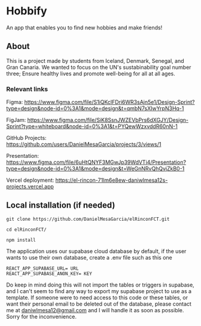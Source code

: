 # Hobbify

An app that enables you to find new hobbies and make friends!

## About

This is a project made by students from Iceland, Denmark, Senegal, and Gran Canaria. We wanted to focus on the UN's sustabinability goal number three; Ensure healthy lives and promote well-being for all at all ages.

### Relevant links
Figma: https://www.figma.com/file/S1iQKclFDri6WR3sAjn5e1/Design-Sprint?type=design&node-id=0%3A1&mode=design&t=qmbN7sXIwYrpN3Hq-1

FigJam: https://www.figma.com/file/SiK8SsnJWZEVbPrs6dXGJY/Design-Sprint?type=whiteboard&node-id=0%3A1&t=PYQewWzxvddR60nN-1

GitHub Projects: https://github.com/users/DanielMesaGarcia/projects/3/views/1

Presentation: https://www.figma.com/file/6uHtQNYF3MGwJp39WdVTi4/Presentation?type=design&node-id=0%3A1&mode=design&t=WeGnNRvQhQvjZkB0-1

Vercel deployment: https://el-rincon-71lm6e8ew-daniwlmesa12s-projects.vercel.app

## Local installation (if needed)

```git clone https://github.com/DanielMesaGarcia/elRinconFCT.git```

```cd elRinconFCT/```

```npm install```

The application uses our supabase cloud database by default, if the user wants to use their own database, create a .env file such as this one

```
REACT_APP_SUPABASE_URL= URL
REACT_APP_SUPABASE_ANON_KEY= KEY
```

Do keep in mind doing this will not import the tables or triggers in supabase, and I can't seem to find any way to export my supabase project
to use as a template. If someone were to need access to this code or these tables, or want their personal email to be deleted out of the 
database, please contact me at daniwlmesa12@gmail.com and I will handle it as soon as possible. Sorry for the inconvenience.

